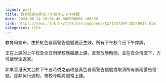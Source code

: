 ```yaml
---
layout: post
title: 教育局宣布所有下午校今日下午停課
date: 2024-06-14 10:34:40.000000000 +08:00
link: https://news.rthk.hk/rthk/ch/component/k2/1757390-20240614.htm
categories: rthk
---
```


教育局宣布，由於紅色暴雨警告信號現正生效，所有下午校今日下午停課。

正在上課的上午校及全日制學校應繼續上課，直至放學時間，並在安全情況下，方可讓學生返家。
 
如果香港天文台於下午五時或之前改發黃色暴雨警告信號或取消所有暴雨警告信號，除非另行通知，夜校今晚將照常上課。
